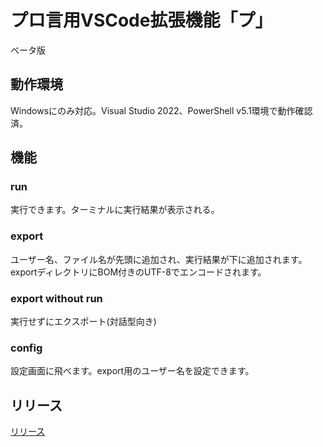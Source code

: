 # プロ言用VSCode拡張機能「プ」
ベータ版
## 動作環境
Windowsにのみ対応。Visual Studio 2022、PowerShell v5.1環境で動作確認済。
## 機能
### run
実行できます。ターミナルに実行結果が表示される。
### export
ユーザー名、ファイル名が先頭に追加され、実行結果が下に追加されます。exportディレクトリにBOM付きのUTF-8でエンコードされます。
### export without run
実行せずにエクスポート(対話型向き)
### config
設定画面に飛べます。export用のユーザー名を設定できます。
## リリース
[リリース](https://github.com/arara0904/progen_vs/releases)
